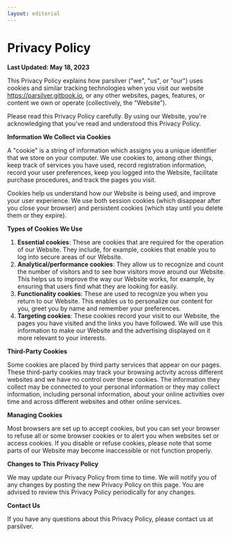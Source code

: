 ```yaml
---
layout: editorial
---
```


# Privacy Policy

**Last Updated: May 18, 2023**

This Privacy Policy explains how parsilver ("we", "us", or "our") uses cookies and similar tracking technologies when you visit our website https://parsilver.gitbook.io, or any other websites, pages, features, or content we own or operate (collectively, the "Website").

Please read this Privacy Policy carefully. By using our Website, you're acknowledging that you've read and understood this Privacy Policy.

**Information We Collect via Cookies**

A "cookie" is a string of information which assigns you a unique identifier that we store on your computer. We use cookies to, among other things, keep track of services you have used, record registration information, record your user preferences, keep you logged into the Website, facilitate purchase procedures, and track the pages you visit.

Cookies help us understand how our Website is being used, and improve your user experience. We use both session cookies (which disappear after you close your browser) and persistent cookies (which stay until you delete them or they expire).

**Types of Cookies We Use**

1. **Essential cookies**: These are cookies that are required for the operation of our Website. They include, for example, cookies that enable you to log into secure areas of our Website.
2. **Analytical/performance cookies**: They allow us to recognize and count the number of visitors and to see how visitors move around our Website. This helps us to improve the way our Website works, for example, by ensuring that users find what they are looking for easily.
3. **Functionality cookies**: These are used to recognize you when you return to our Website. This enables us to personalize our content for you, greet you by name and remember your preferences.
4. **Targeting cookies**: These cookies record your visit to our Website, the pages you have visited and the links you have followed. We will use this information to make our Website and the advertising displayed on it more relevant to your interests.

**Third-Party Cookies**

Some cookies are placed by third party services that appear on our pages. These third-party cookies may track your browsing activity across different websites and we have no control over these cookies. The information they collect may be connected to your personal information or they may collect information, including personal information, about your online activities over time and across different websites and other online services.

**Managing Cookies**

Most browsers are set up to accept cookies, but you can set your browser to refuse all or some browser cookies or to alert you when websites set or access cookies. If you disable or refuse cookies, please note that some parts of our Website may become inaccessible or not function properly.

**Changes to This Privacy Policy**

We may update our Privacy Policy from time to time. We will notify you of any changes by posting the new Privacy Policy on this page. You are advised to review this Privacy Policy periodically for any changes.

**Contact Us**

If you have any questions about this Privacy Policy, please contact us at parsilver.
